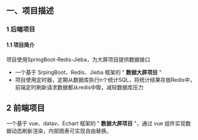 ## 一、项目描述
### 1 后端项目
#### 1.1 项目简介
项目使用SpringBoot-Redis-Jieba，为大屏项目提供数据接口
- 一个基于 SrpingBoot、Redis、Jieba 框架的 " **数据大屏项目** "
- 项目使用定时器，定期从数据库执行n个统计SQL，将统计结果存放Redis中，前端定时刷新请求数据都从redis中取，减轻数据库压力

## 2 前端项目

一个基于 vue、datav、Echart 框架的 " **数据大屏项目** "，通过 vue 组件实现数据动态刷新渲染，内部图表可实现自由替换。
